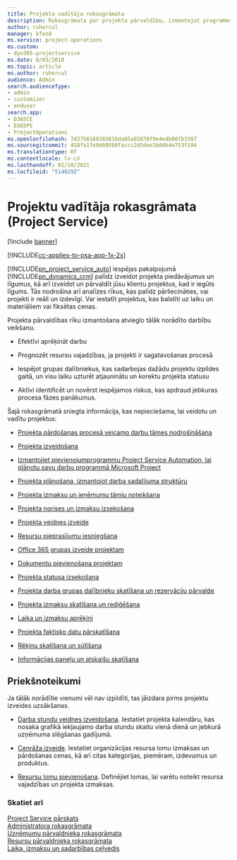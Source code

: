 ```yaml
---
title: Projekta vadītāja rokasgrāmata
description: Rokasgrāmata par projektu pārvaldību, izmantojot programmu Project Service
author: ruhercul
manager: kfend
ms.service: project-operations
ms.custom:
- dyn365-projectservice
ms.date: 8/03/2018
ms.topic: article
ms.author: ruhercul
audience: Admin
search.audienceType:
- admin
- customizer
- enduser
search.app:
- D365CE
- D365PS
- ProjectOperations
ms.openlocfilehash: 7d375616038381bda05a02870f9e4edb06fb3307
ms.sourcegitcommit: 418fa1fe9d605b8faccc2d5dee1b04b4e753f194
ms.translationtype: HT
ms.contentlocale: lv-LV
ms.lasthandoff: 02/10/2021
ms.locfileid: "5148292"
---
```

# <a name="project-manager-guide-project-service"></a>Projektu vadītāja rokasgrāmata (Project Service)

[!include [banner](../includes/psa-now-project-operations.md)]

[!INCLUDE[cc-applies-to-psa-app-1x-2x](../includes/cc-applies-to-psa-app-1x-2x.md)]

[!INCLUDE[pn_project_service_auto](../includes/pn-project-service-auto.md)] iespējas pakalpojumā [!INCLUDE[pn_dynamics_crm](../includes/pn-dynamics-crm.md)] palīdz izveidot projekta piedāvājumus un līgumus, kā arī izveidot un pārvaldīt jūsu klientu projektus, kad ir iegūts līgums. Tās nodrošina arī analīzes rīkus, kas palīdz pārliecināties, vai projekti ir reāli un izdevīgi. Var iestatīt projektus, kas balstīti uz laiku un materiāliem vai fiksētas cenas.  
  
 Projekta pārvaldības rīku izmantošana atvieglo tālāk norādīto darbību veikšanu.  
  
-   Efektīvi aprēķināt darbu  
  
-   Prognozēt resursu vajadzības, ja projekti ir sagatavošanas procesā  
  
-   Iespējot grupas dalībniekus, kas sadarbojas dažādu projektu izpildes gaitā, un visu laiku uzturēt atjauninātu un korektu projekta statusu  
  
-   Aktīvi identificēt un novērst iespējamos riskus, kas apdraud jebkuras procesa fāzes panākumus.  
  
Šajā rokasgrāmatā sniegta informācija, kas nepieciešama, lai veidotu un vadītu projektus:  
  
-   [Projekta pārdošanas procesā veicamo darbu tāmes nodrošināšana](../psa/provide-estimates-project-during-sales-process.md)  
  
-   [Projekta izveidošana](../psa/create-project.md)  
  
-   [Izmantojiet pievienojumprogrammu Project Service Automation, lai plānotu savu darbu programmā Microsoft Project](../psa/add-plan-work-microsoft-project.md)  
  
-   [Projekta plānošana, izmantojot darba sadalījuma struktūru](../psa/schedule-project-work-breakdown-structure.md)  
  
-   [Projekta izmaksu un ieņēmumu tāmju noteikšana](../psa/determine-project-cost-revenue-estimates.md)  
  
-   [Projekta norises un izmaksu izsekošana](../psa/track-project-progress-cost.md)  
  
-   [Projekta veidnes izveide](../psa/create-project-template.md)  
  
-   [Resursu pieprasījumu iesniegšana](../psa/submit-resource-requests.md)  
  
-   [Office 365 grupas izveide projektam](../psa/create-office-365-group-project.md)  
  
-   [Dokumentu pievienošana projektam](../psa/add-documents-project.md)  
  
-   [Projekta statusa izsekošana](../psa/track-project-status.md)  
  
-   [Projekta darba grupas dalībnieku skatīšana un rezervāciju pārvalde](../psa/view-project-team-members-manage-bookings.md)  
  
-   [Projekta izmaksu skatīšana un rediģēšana](../psa/view-edit-project-estimates.md)  
  
-   [Laika un izmaksu aprēķini](../psa/approve-time-expenses.md)  
  
-   [Projekta faktisko datu pārskatīšana](../psa/review-project-actuals.md)  
  
-   [Rēķinu skatīšana un sūtīšana](../psa/view-send-invoices.md)  
  
-   [Informācijas paneļu un atskaišu skatīšana](../psa/view-dashboards-reports.md)  
  
## <a name="prerequisites"></a>Priekšnoteikumi  
 Ja tālāk norādītie vienumi vēl nav izpildīti, tas jāizdara pirms projektu izveides uzsākšanas.  
  
-   [Darba stundu veidnes izveidošana](../psa/create-work-hours-template.md). Iestatiet projekta kalendāru, kas nosaka grafikā iekļaujamo darba stundu skaitu vienā dienā un jebkurā uzņēmuma slēgšanas gadījumā.  
  
-   [Cenrāža izveide](../psa/create-price-list.md). Iestatiet organizācijas resursa lomu izmaksas un pārdošanas cenas, kā arī citas kategorijas, piemēram, izdevumus un produktus.  
  
-   [Resursu lomu pievienošana](../psa/add-resource-roles.md). Definējiet lomas, lai varētu noteikt resursa vajadzības un projekta izmaksas.  
  
### <a name="see-also"></a>Skatiet arī  
 [Project Service pārskats](../psa/overview.md)   
 [Administratora rokasgrāmata](../psa/admin-guide.md)   
 [Uzņēmumu pārvaldnieka rokasgrāmata](../psa/account-manager-guide.md)   
 [Resursu pārvaldnieka rokasgrāmata](../psa/resource-manager-guide.md)   
 [Laika, izmaksu un sadarbības ceļvedis](../psa/time-expense-collaboration-guide.md)

